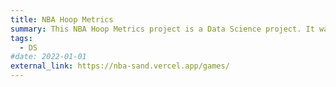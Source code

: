 ```yaml
---
title: NBA Hoop Metrics
summary: This NBA Hoop Metrics project is a Data Science project. It was made using python. It works with datasets collected from various sources like APIs and CSV files to scrape websites for useful data.
tags:
  - DS
#date: 2022-01-01
external_link: https://nba-sand.vercel.app/games/
---
```

